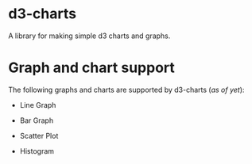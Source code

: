 # d3-charts
A library for making simple d3 charts and graphs.

# Graph and chart support

The following graphs and charts are supported by d3-charts (_as of yet_):

- Line Graph

- Bar Graph

- Scatter Plot

- Histogram

